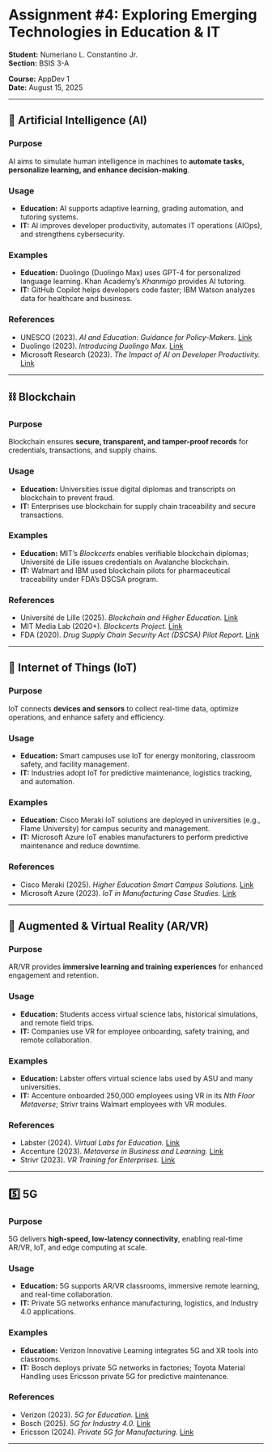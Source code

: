 # Assignment #4: Exploring Emerging Technologies in Education & IT

**Student:** Numeriano L. Constantino Jr.      
**Section:** BSIS 3-A 

**Course:** AppDev 1  
**Date:** August 15, 2025  

---

## 🤖 Artificial Intelligence (AI)

### Purpose
AI aims to simulate human intelligence in machines to **automate tasks, personalize learning, and enhance decision-making**.

### Usage
- **Education:** AI supports adaptive learning, grading automation, and tutoring systems.  
- **IT:** AI improves developer productivity, automates IT operations (AIOps), and strengthens cybersecurity.

### Examples
- **Education:** Duolingo (Duolingo Max) uses GPT-4 for personalized language learning. Khan Academy’s *Khanmigo* provides AI tutoring.  
- **IT:** GitHub Copilot helps developers code faster; IBM Watson analyzes data for healthcare and business.

### References
- UNESCO (2023). *AI and Education: Guidance for Policy-Makers.* [Link](https://unesdoc.unesco.org)  
- Duolingo (2023). *Introducing Duolingo Max.* [Link](https://blog.duolingo.com/ai-in-duolingo)  
- Microsoft Research (2023). *The Impact of AI on Developer Productivity.* [Link](https://www.microsoft.com/research/publication/the-impact-of-ai-on-developer-productivity)  

---

## ⛓️ Blockchain

### Purpose
Blockchain ensures **secure, transparent, and tamper-proof records** for credentials, transactions, and supply chains.

### Usage
- **Education:** Universities issue digital diplomas and transcripts on blockchain to prevent fraud.  
- **IT:** Enterprises use blockchain for supply chain traceability and secure transactions.

### Examples
- **Education:** MIT’s *Blockcerts* enables verifiable blockchain diplomas; Université de Lille issues credentials on Avalanche blockchain.  
- **IT:** Walmart and IBM used blockchain pilots for pharmaceutical traceability under FDA’s DSCSA program.

### References
- Université de Lille (2025). *Blockchain and Higher Education.* [Link](https://github.com/UniversitéLille)  
- MIT Media Lab (2020+). *Blockcerts Project.* [Link](https://www.blockcerts.org)  
- FDA (2020). *Drug Supply Chain Security Act (DSCSA) Pilot Report.* [Link](https://www.fda.gov)  

---

## 📡 Internet of Things (IoT)

### Purpose
IoT connects **devices and sensors** to collect real-time data, optimize operations, and enhance safety and efficiency.

### Usage
- **Education:** Smart campuses use IoT for energy monitoring, classroom safety, and facility management.  
- **IT:** Industries adopt IoT for predictive maintenance, logistics tracking, and automation.

### Examples
- **Education:** Cisco Meraki IoT solutions are deployed in universities (e.g., Flame University) for campus security and management.  
- **IT:** Microsoft Azure IoT enables manufacturers to perform predictive maintenance and reduce downtime.

### References
- Cisco Meraki (2025). *Higher Education Smart Campus Solutions.* [Link](https://meraki.cisco.com/solutions/industries/higher-education)  
- Microsoft Azure (2023). *IoT in Manufacturing Case Studies.* [Link](https://azure.microsoft.com/en-us/solutions/iot)  

---

## 🥽 Augmented & Virtual Reality (AR/VR)

### Purpose
AR/VR provides **immersive learning and training experiences** for enhanced engagement and retention.

### Usage
- **Education:** Students access virtual science labs, historical simulations, and remote field trips.  
- **IT:** Companies use VR for employee onboarding, safety training, and remote collaboration.

### Examples
- **Education:** Labster offers virtual science labs used by ASU and many universities.  
- **IT:** Accenture onboarded 250,000 employees using VR in its *Nth Floor Metaverse*; Strivr trains Walmart employees with VR modules.

### References
- Labster (2024). *Virtual Labs for Education.* [Link](https://www.labster.com)  
- Accenture (2023). *Metaverse in Business and Learning.* [Link](https://www.accenture.com)  
- Strivr (2023). *VR Training for Enterprises.* [Link](https://www.strivr.com)  

---

## 5️⃣ 5G

### Purpose
5G delivers **high-speed, low-latency connectivity**, enabling real-time AR/VR, IoT, and edge computing at scale.

### Usage
- **Education:** 5G supports AR/VR classrooms, immersive remote learning, and real-time collaboration.  
- **IT:** Private 5G networks enhance manufacturing, logistics, and Industry 4.0 applications.

### Examples
- **Education:** Verizon Innovative Learning integrates 5G and XR tools into classrooms.  
- **IT:** Bosch deploys private 5G networks in factories; Toyota Material Handling uses Ericsson private 5G for predictive maintenance.

### References
- Verizon (2023). *5G for Education.* [Link](https://www.verizon.com/learning)  
- Bosch (2025). *5G for Industry 4.0.* [Link](https://www.bosch.com)  
- Ericsson (2024). *Private 5G for Manufacturing.* [Link](https://www.ericsson.com)  

---

